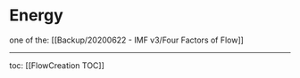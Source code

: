 # Energy
one of the: [[Backup/20200622 - IMF v3/Four Factors of Flow]]


---
toc: [[FlowCreation TOC]]